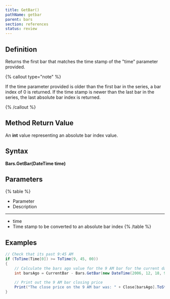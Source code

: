 ```yaml
---
title: GetBar()
pathName: getbar
parent: bars
section: references
status: review
---
```


## Definition

Returns the first bar that matches the time stamp of the "time" parameter provided.

{% callout type="note" %}

If the time parameter provided is older than the first bar in the series, a bar index of 0 is returned. If the time stamp is newer than the last bar in the series, the last absolute bar index is returned.

{% /callout %}

## Method Return Value

An **int** value representing an absolute bar index value.

## Syntax

**Bars.GetBar(DateTime time)**

## Parameters

{% table %}

* Parameter
* Description

---

* time
* Time stamp to be converted to an absolute bar index
{% /table %}

## Examples

```csharp
// Check that its past 9:45 AM
if (ToTime(Time[0]) >= ToTime(9, 45, 00))
{
    // Calculate the bars ago value for the 9 AM bar for the current day
    int barsAgo = CurrentBar - Bars.GetBar(new DateTime(2006, 12, 18, 9, 0, 0));
    
    // Print out the 9 AM bar closing price
    Print("The close price on the 9 AM bar was: " + Close[barsAgo].ToString());
}
```
